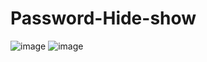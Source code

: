 # Password-Hide-show
![image](https://github.com/user-attachments/assets/bad868d8-91d6-4b6a-adb8-0f9aa95eab38)
![image](https://github.com/user-attachments/assets/a6166b7c-1bcb-4bb9-8a4d-daf2f062e019)
